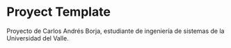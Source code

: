 # Proyect Template
Proyecto de Carlos Andrés Borja, estudiante de ingeniería de sistemas de la  Universidad del Valle.
